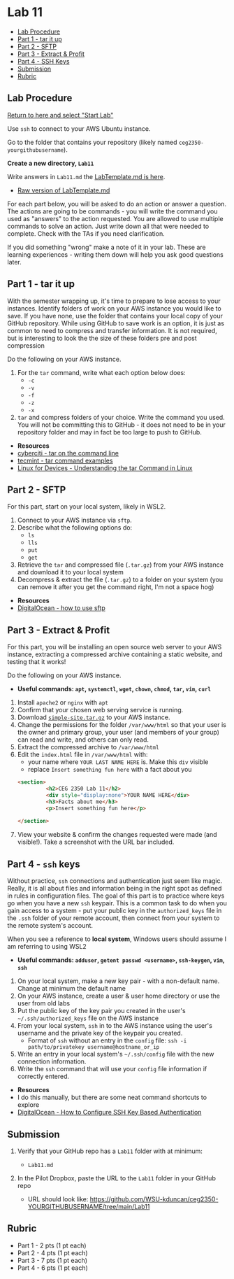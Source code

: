 # Lab 11

- [Lab Procedure](#lab-procedure)
- [Part 1 - tar it up](#part-1---tar-it-up)
- [Part 2 - SFTP](#part-2---sftp)
- [Part 3 - Extract & Profit](#part-3---extract--profit)
- [Part 4 - SSH Keys](#part-4---ssh-keys)
- [Submission](#submission)
- [Rubric](#rubric)

## Lab Procedure

[Return to here and select "Start Lab"](https://awsacademy.instructure.com/courses/68834/modules/items/6128516)

Use `ssh` to connect to your AWS Ubuntu instance.

Go to the folder that contains your repository (likely named `ceg2350-yourgithubusername`).

**Create a new directory, `Lab11`**

Write answers in `Lab11.md` the [LabTemplate.md is here](LabTemplate.md).

- [Raw version of LabTemplate.md](https://raw.githubusercontent.com/pattonsgirl/CEG2350/main/Labs/Lab11/LabTemplate.md)

For each part below, you will be asked to do an action or answer a question. The actions are going to be commands - you will write the command you used as "answers" to the action requested. You are allowed to use multiple commands to solve an action. Just write down all that were needed to complete. Check with the TAs if you need clarification.

If you did something "wrong" make a note of it in your lab. These are learning experiences - writing them down will help you ask good questions later.

## Part 1 - tar it up
With the semester wrapping up, it's time to prepare to lose access to your instances.  Identify folders of work on your AWS instance you would like to save.  If you have none, use the folder that contains your local copy of your GitHub repository.  While using GitHub to save work is an option, it is just as common to need to compress and transfer information.  It is not required, but is interesting to look the the size of these folders pre and post compression

Do the following on your AWS instance.  

1. For the `tar` command, write what each option below does:
   - `-c`
   - `-v`
   - `-f`
   - `-z`
   - `-x`
2. `tar` and compress folders of your choice. Write the command you used. You will not be committing this to GitHub - it does not need to be in your repository folder and may in fact be too large to push to GitHub.

- **Resources**
- [cyberciti - tar on the command line](https://www.cyberciti.biz/faq/how-to-tar-a-file-in-linux-using-command-line/)
- [tecmint - tar command examples](https://www.tecmint.com/18-tar-command-examples-in-linux/)
- [Linux for Devices - Understanding the tar Command in Linux](https://www.linuxfordevices.com/tutorials/linux/tar-command-in-linux)

## Part 2 - SFTP

For this part, start on your local system, likely in WSL2.  

1. Connect to your AWS instance via `sftp`.
2. Describe what the following options do:
   - `ls`
   - `lls`
   - `put`
   - `get`
3. Retrieve the `tar` and compressed file (`.tar.gz`) from your AWS instance and download it to your local system
4. Decompress & extract the file (`.tar.gz`) to a folder on your system (you can remove it after you get the command right, I'm not a space hog)

- **Resources**
- [DigitalOcean - how to use sftp](https://www.digitalocean.com/community/tutorials/how-to-use-sftp-to-securely-transfer-files-with-a-remote-server)

## Part 3 - Extract & Profit

For this part, you will be installing an open source web server to your AWS instance, extracting a compressed archive containing a static website, and testing that it works!

Do the following on your AWS instance.

- **Useful commands: `apt`, `systemctl`, `wget`, `chown`, `chmod`, `tar`, `vim`, `curl`**

1. Install `apache2` or `nginx` with `apt`
2. Confirm that your chosen web serving service is running.
3. Download [`simple-site.tar.gz`](simple-site.tar.gz) to your AWS instance.
4. Change the permissions for the folder `/var/www/html` so that your user is the owner and primary group, your user (and members of your group) can read and write, and others can only read.
5. Extract the compressed archive to `/var/www/html`
6. Edit the `index.html` file in `/var/www/html` with:
   - your name where `YOUR LAST NAME HERE` is.  Make this `div` visible
   - replace `Insert something fun here` with a fact about you
   ```html
   <section>
            <h2>CEG 2350 Lab 11</h2>
            <div style="display:none">YOUR NAME HERE</div>
            <h3>Facts about me</h3>
            <p>Insert something fun here</p>
            
   </section>
   ```
7. View your website & confirm the changes requested were made (and visible!).  Take a screenshot with the URL bar included.

## Part 4 - `ssh` keys

Without practice, `ssh` connections and authentication just seem like magic. Really, it is all about files and information being in the right spot as defined in rules in configuration files. The goal of this part is to practice where keys go when you have a new `ssh` keypair. This is a common task to do when you gain access to a system - put your public key in the `authorized_keys` file in the `.ssh` folder of your remote account, then connect from your system to the remote system's account.

When you see a reference to **local system**, Windows users should assume I am referring to using WSL2

- **Useful commands: `adduser`, `getent passwd <username>`, `ssh-keygen`, `vim`, `ssh`**

1. On your local system, make a new key pair - with a non-default name.  Change at minimum the default name
2. On your AWS instance, create a user & user home directory or use the user from old labs
3. Put the public key of the key pair you created in the user's `~/.ssh/authorized_keys` file on the AWS instance
4. From your local system, `ssh` in to the AWS instance using the user's username and the private key of the keypair you created.
   - Format of `ssh` without an entry in the `config` file: `ssh -i path/to/privatekey username@hostname_or_ip`
5. Write an entry in your local system's `~/.ssh/config` file with the new connection information.
6. Write the `ssh` command that will use your `config` file information if correctly entered.

- **Resources**
- I do this manually, but there are some neat command shortcuts to explore
- [DigitalOcean - How to Configure SSH Key Based Authentication](https://www.digitalocean.com/community/tutorials/how-to-configure-ssh-key-based-authentication-on-a-linux-server)

## Submission

1. Verify that your GitHub repo has a `Lab11` folder with at minimum:

   - `Lab11.md`

2. In the Pilot Dropbox, paste the URL to the `Lab11` folder in your GitHub repo
   - URL should look like: https://github.com/WSU-kduncan/ceg2350-YOURGITHUBUSERNAME/tree/main/Lab11

## Rubric

- Part 1 - 2 pts (1 pt each)
- Part 2 - 4 pts (1 pt each)
- Part 3 - 7 pts (1 pt each)
- Part 4 - 6 pts (1 pt each)